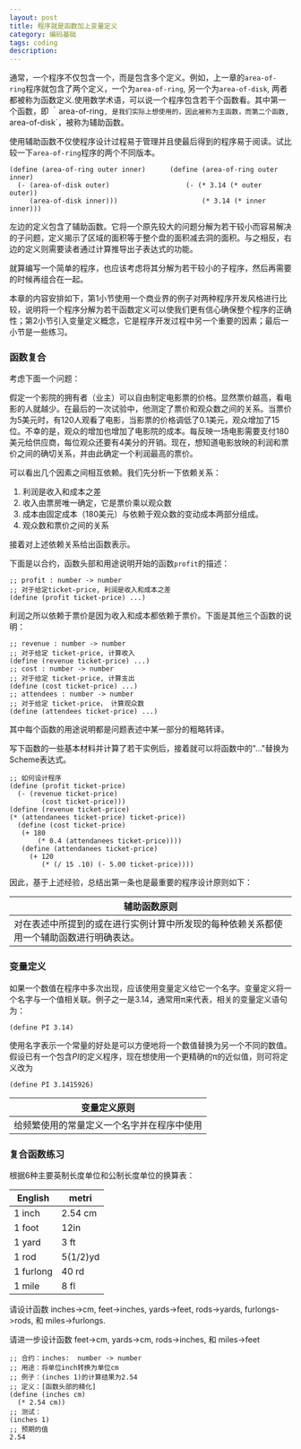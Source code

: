 ```yaml
---
layout: post
title: 程序就是函数加上变量定义
category: 编码基础
tags: coding
description: 
---
```


通常，一个程序不仅包含一个，而是包含多个定义。例如，上一章的`area-of-ring`程序就包含了两个定义，一个为`area-of-ring`, 另一个为`area-of-disk`, 两者都被称为函数定义.使用数学术语，可以说一个程序包含若干个函数看。其中第一个函数，即 ｀area-of-ring`, 是我们实际上想使用的，因此被称为主函数，而第二个函数, `area-of-disk`，被称为辅助函数。

使用辅助函数不仅使程序设计过程易于管理并且使最后得到的程序易于阅读。试比较一下`area-of-ring`程序的两个不同版本。

```
(define (area-of-ring outer inner)      (define (area-of-ring outer inner)
  (- (area-of-disk outer)                   (- (* 3.14 (* outer outer))
     (area-of-disk inner)))                     (* 3.14 (* inner inner)))
```

左边的定义包含了辅助函数。它将一个原先较大的问题分解为若干较小而容易解决的子问题，定义揭示了区域的面积等于整个盘的面积减去洞的面积。与之相反，右边的定义则需要读者通过计算推导出子表达式的功能。

就算编写一个简单的程序，也应该考虑将其分解为若干较小的子程序，然后再需要的时候再组合在一起。

本章的内容安排如下，第1小节使用一个商业界的例子对两种程序开发风格进行比较，说明将一个程序分解为若干函数定义可以使我们更有信心确保整个程序的正确性；第2小节引入变量定义概念，它是程序开发过程中另一个重要的因素；最后一小节是一些练习。

### 函数复合

考虑下面一个问题：

假定一个影院的拥有者（业主）可以自由制定电影票的价格。显然票价越高，看电影的人就越少。在最后的一次试验中，他测定了票价和观众数之间的关系。当票价为5美元时，有120人观看了电影，当影票的价格调低了0.1美元，观众增加了15位。不幸的是，观众的增加也增加了电影院的成本。每反映一场电影需要支付180美元给供应商，每位观众还要有4美分的开销。现在，想知道电影放映的利润和票价之间的确切关系，并由此确定一个利润最高的票价。

可以看出几个因素之间相互依赖。我们先分析一下依赖关系：

1. 利润是收入和成本之差
2. 收入由票房唯一确定，它是票价乘以观众数
3. 成本由固定成本（180美元）与依赖于观众数的变动成本两部分组成。
4. 观众数和票价之间的关系

接着对上述依赖关系给出函数表示。

下面是以合约，函数头部和用途说明开始的函数`profit`的描述：

```
;; profit : number -> number
;; 对于给定ticket-price, 利润是收入和成本之差
(define (profit ticket-price) ...)
```

利润之所以依赖于票价是因为收入和成本都依赖于票价。下面是其他三个函数的说明：

```
;; revenue : number -> number
;; 对于给定 ticket-price, 计算收入
(define (revenue ticket-price) ...)
;; cost : number -> number
;; 对于给定 ticket-price, 计算支出
(define (cost ticket-price) ...)
;; attendees : number -> number
;; 对于给定 ticket-price， 计算观众数
(define (attendees ticket-price) ...)
```

其中每个函数的用途说明都是问题表述中某一部分的粗略转译。

写下函数的一些基本材料并计算了若干实例后，接着就可以将函数中的"..."替换为Scheme表达式。

```
;; 如何设计程序
(define (profit ticket-price)
  (- (revenue ticket-price)
        (cost ticket-price)))
(define (revenue ticket-price)
(* (attendanees ticket-price) ticket-price))
  (define (cost ticket-price)
   (+ 180
       (* 0.4 (attendanees ticket-price))))
   (define (attendanees ticket-price)
     (+ 120
        (* (/ 15 .10) (- 5.00 ticket-price))))
```

因此，基于上述经验，总结出第一条也是最重要的程序设计原则如下：

| 辅助函数原则                                                                             |
| ------------                                                                             |
| 对在表述中所提到的或在进行实例计算中所发现的每种依赖关系都使用一个辅助函数进行明确表达。 |

### 变量定义

如果一个数值在程序中多次出现，应该使用变量定义给它一个名字。变量定义将一个名字与一个值相关联。例子之一是3.14，通常用π来代表，相关的变量定义语句为：

```
(define PI 3.14)
```

使用名字表示一个常量的好处是可以方便地将一个数值替换为另一个不同的数值。假设已有一个包含*PI*的定义程序，现在想使用一个更精确的π的近似值，则可将定义改为

```
(define PI 3.1415926)
```

| 变量定义原则                               |
| ------------                               |
| 给频繁使用的常量定义一个名字并在程序中使用 |

### 复合函数练习

根据6种主要英制长度单位和公制长度单位的换算表：

| English   | metri    |
| -------   | -----    |
| 1 inch    | 2.54 cm  |
| 1 foot    | 12in     |
| 1 yard    | 3 ft     |
| 1 rod     | 5(1/2)yd |
| 1 furlong | 40 rd|
| 1 mile    | 8 fl     |

请设计函数 inches->cm, feet->inches, yards->feet, rods->yards, furlongs- >rods, 和 miles->furlongs.

请进一步设计函数 feet->cm, yards->cm, rods->inches, 和 miles->feet

```
;; 合约：inches:  number -> number
;; 用途：将单位inch转换为单位cm
;; 例子：(inches 1)的计算结果为2.54
;; 定义：[函数头部的精化]
(define (inches cm)
  (* 2.54 cm))
;; 测试：
(inches 1)
;; 预期的值
2.54
```
